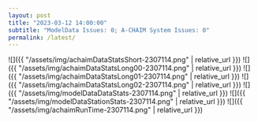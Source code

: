 ```yaml
---
layout: post
title: "2023-03-12 14:00:00"
subtitle: "ModelData Issues: 0; A-CHAIM System Issues: 0"
permalink: /latest/
---
```


![]({{ "/assets/img/achaimDataStatsShort-2307114.png" | relative_url }})
![]({{ "/assets/img/achaimDataStatsLong00-2307114.png" | relative_url }})
![]({{ "/assets/img/achaimDataStatsLong01-2307114.png" | relative_url }})
![]({{ "/assets/img/achaimDataStatsLong02-2307114.png" | relative_url }})
![]({{ "/assets/img/modelDataDataStats-2307114.png" | relative_url }})
![]({{ "/assets/img/modelDataStationStats-2307114.png" | relative_url }})
![]({{ "/assets/img/achaimRunTime-2307114.png" | relative_url }})



